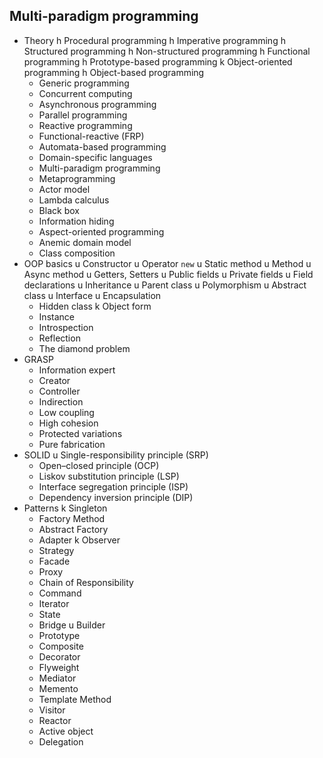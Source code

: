 ## Multi-paradigm programming

- Theory
  h Procedural programming
  h Imperative programming
  h Structured programming
  h Non-structured programming
  h Functional programming
  h Prototype-based programming
  k Object-oriented programming
  h Object-based programming
  - Generic programming
  - Concurrent computing
  - Asynchronous programming
  - Parallel programming
  - Reactive programming
  - Functional-reactive (FRP)
  - Automata-based programming
  - Domain-specific languages
  - Multi-paradigm programming
  - Metaprogramming
  - Actor model
  - Lambda calculus
  - Black box
  - Information hiding
  - Aspect-oriented programming
  - Anemic domain model
  - Class composition
- OOP basics
  u Constructor
  u Operator `new`
  u Static method
  u Method
  u Async method
  u Getters, Setters
  u Public fields
  u Private fields
  u Field declarations
  u Inheritance
  u Parent class
  u Polymorphism
  u Abstract class
  u Interface
  u Encapsulation
  - Hidden class
  k Object form
  - Instance
  - Introspection
  - Reflection
  - The diamond problem
- GRASP
  - Information expert
  - Creator
  - Controller
  - Indirection
  - Low coupling
  - High cohesion
  - Protected variations
  - Pure fabrication
- SOLID
  u Single-responsibility principle (SRP)
  - Open–closed principle (OCP)
  - Liskov substitution principle (LSP)
  - Interface segregation principle (ISP)
  - Dependency inversion principle (DIP)
- Patterns
  k Singleton
  - Factory Method
  - Abstract Factory
  - Adapter
  k Observer
  - Strategy
  - Facade
  - Proxy
  - Chain of Responsibility
  - Command
  - Iterator
  - State
  - Bridge
  u Builder
  - Prototype
  - Composite
  - Decorator
  - Flyweight
  - Mediator
  - Memento
  - Template Method
  - Visitor
  - Reactor
  - Active object
  - Delegation
